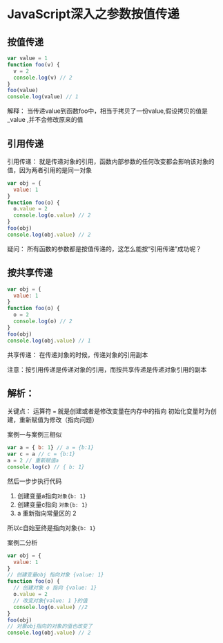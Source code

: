 # JavaScript深入之参数按值传递

## 按值传递

````javascript
var value = 1
function foo(v) {
  v = 2
  console.log(v) // 2
}
foo(value)
console.log(value) // 1
````
解释： 当传递value到函数foo中，相当于拷贝了一份value,假设拷贝的值是_value ,并不会修改原来的值

## 引用传递

引用传递： 就是传递对象的引用，函数内部参数的任何改变都会影响该对象的值，因为两者引用的是同一对象

````javascript
var obj = {
  value: 1
}
function foo(o) {
  o.value = 2 
  console.log(o.value) // 2
}
foo(obj)
console.log(obj.value) // 2
````
疑问： 所有函数的参数都是按值传递的，这怎么能按“引用传递”成功呢？

## 按共享传递

````javascript
var obj = {
  value: 1
}
function foo(o) {
  o = 2
  console.log(o) // 2
}
foo(obj)
console.log(obj.value) // 1
````

共享传递： 在传递对象的时候，传递对象的引用副本

注意：按引用传递是传递对象的引用，而按共享传递是传递对象引用的副本


## 解析：
关键点： 
  运算符 `=` 就是创建或者是修改变量在内存中的指向
  初始化变量时为创建，重新赋值为修改（指向问题）

案例一与案例三相似

````javascript
var a = { b: 1} // a = {b:1} 
var c = a // c = {b:1}
a = 2 // 重新赋值a
console.log(c) // { b: 1}
````
然后一步步执行代码
1. 创建变量a指向`对象{b: 1}`
2. 创建变量c指向 `对象{b: 1}`
3. a 重新指向常量区的 2

所以c自始至终是指向对象`{b: 1}`

案例二分析

````javascript
var obj = {
  value: 1
}
// 创建变量obj 指向对象 {value: 1}
function foo(o) {
  // 创建对象 o 指向 {value: 1}
  o.value = 2 
  // 改变对象{value: 1 }的值
  console.log(o.value) //2
}
foo(obj)
// 对象obj指向的对象的值也改变了
console.log(obj.value) // 2
````

